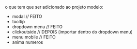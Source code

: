o que tem que ser adicionado ao projeto modelo: 
- modal // FEITO
- tooltip
- dropdown menu // FEITO
- clickoutside // DEPOIS (importar dentro do dropdown menu)
- menu mobile // FEITO
- anima numeros